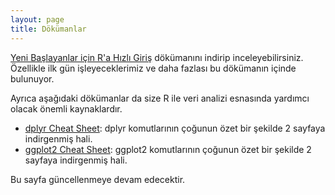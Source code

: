 ```yaml
---
layout: page
title: Dökümanlar
---
```


[Yeni Başlayanlar için R'a Hızlı Giriş](https://github.com/r338/ab-2016/blob/master/materyaller/dokumanlar/R_Giris_AB2016_20160130.pdf) dökümanını indirip inceleyebilirsiniz. Özellikle ilk gün işleyeceklerimiz ve daha fazlası bu dökümanın içinde bulunuyor.

Ayrıca aşağıdaki dökümanlar da size R ile veri analizi esnasında yardımcı olacak önemli kaynaklardır.

* [dplyr Cheat Sheet](https://www.rstudio.com/wp-content/uploads/2015/02/data-wrangling-cheatsheet.pdf): dplyr komutlarının çoğunun özet bir şekilde 2 sayfaya indirgenmiş hali.
* [ggplot2 Cheat Sheet](https://www.rstudio.com/wp-content/uploads/2015/03/ggplot2-cheatsheet.pdf): ggplot2 komutlarının çoğunun özet bir şekilde 2 sayfaya indirgenmiş hali.

Bu sayfa güncellenmeye devam edecektir.